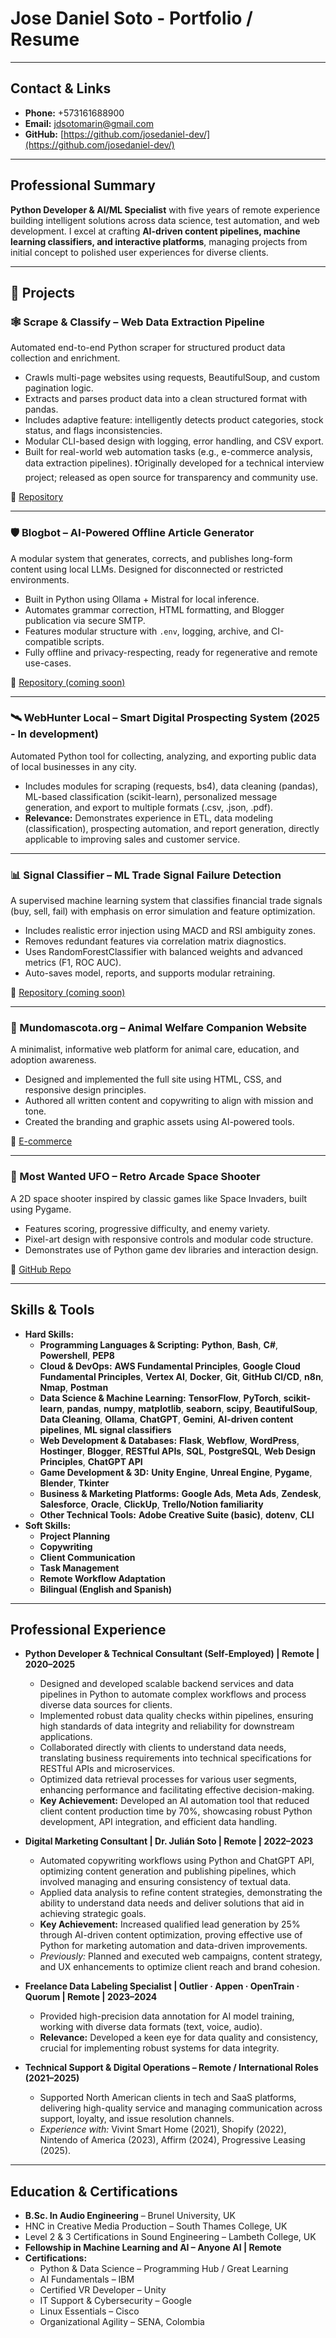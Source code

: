 # Jose Daniel Soto - Portfolio / Resume

---

## Contact & Links

* **Phone:** +573161688900
* **Email:** jdsotomarin@gmail.com
* **GitHub:** [https://github.com/josedaniel-dev/](https://github.com/josedaniel-dev/)

---

## Professional Summary

**Python Developer & AI/ML Specialist** with five years of remote experience building intelligent solutions across data science, test automation, and web development. I excel at crafting **AI-driven content pipelines, machine learning classifiers, and interactive platforms**, managing projects from initial concept to polished user experiences for diverse clients.

---

## 🚀 Projects

### 🕸️ Scrape & Classify – Web Data Extraction Pipeline
Automated end-to-end Python scraper for structured product data collection and enrichment.

* Crawls multi-page websites using requests, BeautifulSoup, and custom pagination logic.
* Extracts and parses product data into a clean structured format with pandas.
* Includes adaptive feature: intelligently detects product categories, stock status, and flags inconsistencies.
* Modular CLI-based design with logging, error handling, and CSV export.
* Built for real-world web automation tasks (e.g., e-commerce analysis, data extraction pipelines).
❗️Originally developed for a technical interview project; released as open source for transparency and community use.

🔗 [Repository](https://github.com/josedaniel-dev/scrapper)

---

### 🛡️ Blogbot – AI-Powered Offline Article Generator
A modular system that generates, corrects, and publishes long-form content using local LLMs. Designed for disconnected or restricted environments.

* Built in Python using Ollama + Mistral for local inference.
* Automates grammar correction, HTML formatting, and Blogger publication via secure SMTP.
* Features modular structure with `.env`, logging, archive, and CI-compatible scripts.
* Fully offline and privacy-respecting, ready for regenerative and remote use-cases.

🔗 [Repository (coming soon)](https://github.com/josedaniel-dev)

---

### 🛰️ WebHunter Local – Smart Digital Prospecting System (2025 - In development)
Automated Python tool for collecting, analyzing, and exporting public data of local businesses in any city.

* Includes modules for scraping (requests, bs4), data cleaning (pandas), ML-based classification (scikit-learn), personalized message generation, and export to multiple formats (.csv, .json, .pdf).
* **Relevance:** Demonstrates experience in ETL, data modeling (classification), prospecting automation, and report generation, directly applicable to improving sales and customer service.

---

### 📊 Signal Classifier – ML Trade Signal Failure Detection
A supervised machine learning system that classifies financial trade signals (buy, sell, fail) with emphasis on error simulation and feature optimization.

* Includes realistic error injection using MACD and RSI ambiguity zones.
* Removes redundant features via correlation matrix diagnostics.
* Uses RandomForestClassifier with balanced weights and advanced metrics (F1, ROC AUC).
* Auto-saves model, reports, and supports modular retraining.

🔗 [Repository (coming soon)](https://github.com/josedaniel-dev)

---

### 🐾 Mundomascota.org – Animal Welfare Companion Website
A minimalist, informative web platform for animal care, education, and adoption awareness.

* Designed and implemented the full site using HTML, CSS, and responsive design principles.
* Authored all written content and copywriting to align with mission and tone.
* Created the branding and graphic assets using AI-powered tools.

🔗 [E-commerce](https://mundomascota.org/)

---

### 👾 Most Wanted UFO – Retro Arcade Space Shooter
A 2D space shooter inspired by classic games like Space Invaders, built using Pygame.

* Features scoring, progressive difficulty, and enemy variety.
* Pixel-art design with responsive controls and modular code structure.
* Demonstrates use of Python game dev libraries and interaction design.

🔗 [GitHub Repo](https://github.com/josedaniel-dev/portfolio-py/tree/main/MostWantedUFO)

---

## Skills & Tools

* **Hard Skills:**
    * **Programming Languages & Scripting:** **Python**, **Bash**, **C#**, **Powershell**, **PEP8**
    * **Cloud & DevOps:** **AWS Fundamental Principles**, **Google Cloud Fundamental Principles**, **Vertex AI**, **Docker**, **Git**, **GitHub CI/CD**, **n8n**, **Nmap**, **Postman**
    * **Data Science & Machine Learning:** **TensorFlow**, **PyTorch**, **scikit-learn**, **pandas**, **numpy**, **matplotlib**, **seaborn**, **scipy**, **BeautifulSoup**, **Data Cleaning**, **Ollama**, **ChatGPT**, **Gemini**, **AI-driven content pipelines**, **ML signal classifiers**
    * **Web Development & Databases:** **Flask**, **Webflow**, **WordPress**, **Hostinger**, **Blogger**, **RESTful APIs**, **SQL**, **PostgreSQL**, **Web Design Principles**, **ChatGPT API**
    * **Game Development & 3D:** **Unity Engine**, **Unreal Engine**, **Pygame**, **Blender**, **Tkinter**
    * **Business & Marketing Platforms:** **Google Ads**, **Meta Ads**, **Zendesk**, **Salesforce**, **Oracle**, **ClickUp**, **Trello/Notion familiarity**
    * **Other Technical Tools:** **Adobe Creative Suite (basic)**, **dotenv**, **CLI**
* **Soft Skills:**
    * **Project Planning**
    * **Copywriting**
    * **Client Communication**
    * **Task Management**
    * **Remote Workflow Adaptation**
    * **Bilingual (English and Spanish)**

---

## Professional Experience

* **Python Developer & Technical Consultant (Self-Employed) | Remote | 2020–2025**
    * Designed and developed scalable backend services and data pipelines in Python to automate complex workflows and process diverse data sources for clients.
    * Implemented robust data quality checks within pipelines, ensuring high standards of data integrity and reliability for downstream applications.
    * Collaborated directly with clients to understand data needs, translating business requirements into technical specifications for RESTful APIs and microservices.
    * Optimized data retrieval processes for various user segments, enhancing performance and facilitating effective decision-making.
    * **Key Achievement:** Developed an AI automation tool that reduced client content production time by 70%, showcasing robust Python development, API integration, and efficient data handling.

* **Digital Marketing Consultant | Dr. Julián Soto | Remote | 2022–2023**
    * Automated copywriting workflows using Python and ChatGPT API, optimizing content generation and publishing pipelines, which involved managing and ensuring consistency of textual data.
    * Applied data analysis to refine content strategies, demonstrating the ability to understand data needs and deliver solutions that aid in achieving strategic goals.
    * **Key Achievement:** Increased qualified lead generation by 25% through AI-driven content optimization, proving effective use of Python for marketing automation and data-driven improvements.
    * *Previously:* Planned and executed web campaigns, content strategy, and UX enhancements to optimize client reach and brand cohesion.

* **Freelance Data Labeling Specialist | Outlier · Appen · OpenTrain · Quorum | Remote | 2023–2024**
    * Provided high-precision data annotation for AI model training, working with diverse data formats (text, voice, audio).
    * **Relevance:** Developed a keen eye for data quality and consistency, crucial for implementing robust systems for data integrity.

* **Technical Support & Digital Operations – Remote / International Roles (2021–2025)**
    * Supported North American clients in tech and SaaS platforms, delivering high-quality service and managing communication across support, loyalty, and issue resolution channels.
    * *Experience with:* Vivint Smart Home (2021), Shopify (2022), Nintendo of America (2023), Affirm (2024), Progressive Leasing (2025).

---

## Education & Certifications

* **B.Sc. In Audio Engineering** – Brunel University, UK
* HNC in Creative Media Production – South Thames College, UK
* Level 2 & 3 Certifications in Sound Engineering – Lambeth College, UK
* **Fellowship in Machine Learning and AI – Anyone AI | Remote**
* **Certifications:**
    * Python & Data Science – Programming Hub / Great Learning
    * AI Fundamentals – IBM
    * Certified VR Developer – Unity
    * IT Support & Cybersecurity – Google
    * Linux Essentials – Cisco
    * Organizational Agility – SENA, Colombia
